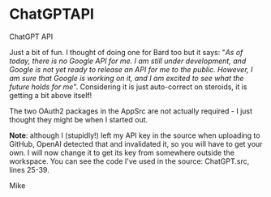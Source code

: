# ChatGPTAPI
ChatGPT API

Just a bit of fun.  I thought of doing one for Bard too but it says: "_As of today, there is no Google API for me. I am still under development, and Google is not yet ready to release an API for me to the public. However, I am sure that Google is working on it, and I am excited to see what the future holds for me_".  Considering it is just auto-correct on steroids, it is getting a bit above itself!

The two OAuth2 packages in the AppSrc are not actually required - I just thought they might be when I started out.

__Note__: although I (stupidly!) left my API key in the source when uploading to GitHub, OpenAI detected that and invalidated it, so you will have to get your own.  I will now change it to get its key from somewhere outside the workspace.  You can see  the code I've used in the source: ChatGPT.src, lines 25-39.

Mike
